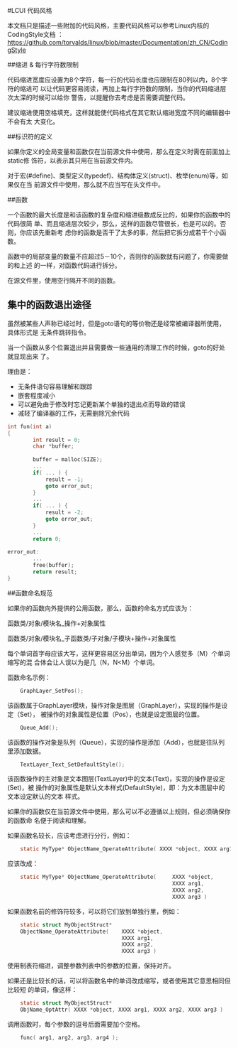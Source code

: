 #LCUI 代码风格

本文档只是描述一些附加的代码风格，主要代码风格可以参考Linux内核的CodingStyle文档
：https://github.com/torvalds/linux/blob/master/Documentation/zh_CN/CodingStyle

##缩进 & 每行字符数限制

代码缩进宽度应设置为8个字符，每一行的代码长度也应限制在80列以内，8个字符的缩进可
以让代码更容易阅读，再加上每行字符数的限制，当你的代码缩进层次太深的时候可以给你
警告，以提醒你去考虑是否需要调整代码。

建议缩进使用空格填充，这样就能使代码格式在其它默认缩进宽度不同的编辑器中不会有太
大变化。

##标识符的定义

如果你定义的全局变量和函数仅在当前源文件中使用，那么在定义时需在前面加上static修
饰符，以表示其只用在当前源文件内。

对于宏(#define)、类型定义(typedef)、结构体定义(struct)、枚举(enum)等，如果仅在当
前源文件中使用，那么就不应当写在头文件中。

##函数

一个函数的最大长度是和该函数的复杂度和缩进级数成反比的，如果你的函数中的代码很简
单、而且缩进层次较少，那么，这样的函数尽管很长，也是可以的。否则，你应该先重新考
虑你的函数是否干了太多的事，然后把它拆分成若干个小函数。

函数中的局部变量的数量不应超过5－10个，否则你的函数就有问题了，你需要做的和上述
的一样，对函数代码进行拆分。

在源文件里，使用空行隔开不同的函数。

## 集中的函数退出途径

虽然被某些人声称已经过时，但是goto语句的等价物还是经常被编译器所使用，具体形式是
无条件跳转指令。

当一个函数从多个位置退出并且需要做一些通用的清理工作的时候，goto的好处就显现出来
了。

理由是：

- 无条件语句容易理解和跟踪
- 嵌套程度减小
- 可以避免由于修改时忘记更新某个单独的退出点而导致的错误
- 减轻了编译器的工作，无需删除冗余代码

```c
int fun(int a)
{
        int result = 0;
        char *buffer;
        
        buffer = malloc(SIZE);
        ...
        if( ... ) {
            result = -1;
            goto error_out;
        }
        ...
        if( ... ) {
            result = -2;
            goto error_out;
        }
        ...
        return 0;
        
error_out:
        ...
        free(buffer);
        return result;
}

```


##函数命名规范

如果你的函数向外提供的公用函数，那么，函数的命名方式应该为：

函数类/对象/模块名_操作+对象属性

函数类/对象/模块名_子函数类/子对象/子模块+操作+对象属性

每个单词首字母应该大写，这样更容易区分出单词，因为个人感觉多（M）个单词缩写的混
合体会让人误以为是几（N，N<M）个单词。

函数命名示例：

```c
    GraphLayer_SetPos();
```

该函数属于GraphLayer模块，操作对象是图层（GraphLayer），实现的操作是设定（Set），
被操作的对象属性是位置（Pos），也就是设定图层的位置。

```c
    Queue_Add();
```

该函数的操作对象是队列（Queue），实现的操作是添加（Add），也就是往队列里添加数据。

```c
    TextLayer_Text_SetDefaultStyle();
```
        
该函数操作的主对象是文本图层(TextLayer)中的文本(Text)，实现的操作是设定(Set)，被
操作的对象属性是默认文本样式(DefaultStyle)，即：为文本图层中的文本设定默认的文本
样式。

如果你的函数仅在当前源文件中使用，那么可以不必遵循以上规则，但必须确保你的函数命
名便于阅读和理解。

如果函数名较长，应该考虑进行分行，例如：

```c
    static MyType* ObjectName_OperateAttribute( XXXX *object, XXXX arg1, XXXX arg2, XXXX arg3 )
```

应该改成：

```c
    static MyType* ObjectName_OperateAttribute(     XXXX *object,
                                                    XXXX arg1,
                                                    XXXX arg2,
                                                    XXXX arg3 )
```

如果函数名前的修饰符较多，可以将它们放到单独行里，例如：

```c
    static struct MyObjectStruct* 
    ObjectName_OperateAttribute(    XXXX *object,
                                    XXXX arg1,
                                    XXXX arg2,
                                    XXXX arg3 )
```

使用制表符缩进，调整参数列表中的参数的位置，保持对齐。

如果还是比较长的话，可以将函数名中的单词改成缩写，或者使用其它意思相同但比较短
的单词，像这样：

```c
    static struct MyObjectStruct* 
    ObjName_OptAttr( XXXX *object, XXXX arg1, XXXX arg2, XXXX arg3 )
```

调用函数时，每个参数的逗号后面需要加个空格。

```c
    func( arg1, arg2, arg3, arg4 );
```
